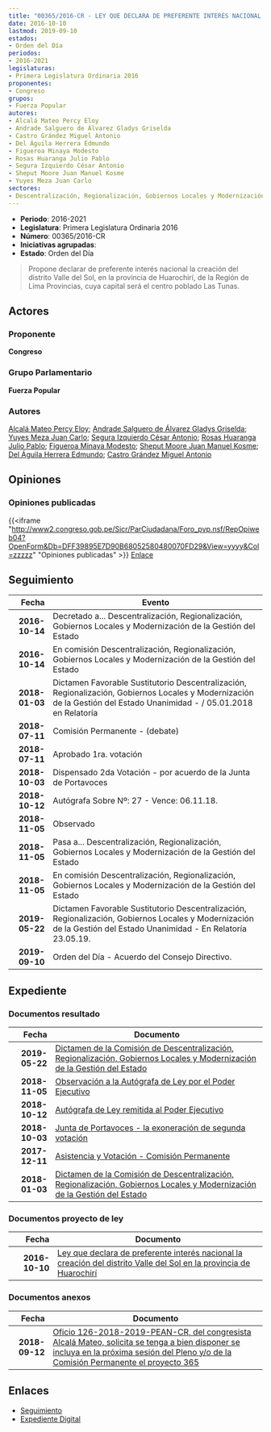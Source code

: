 ```yaml
---
title: "00365/2016-CR - LEY QUE DECLARA DE PREFERENTE INTERÉS NACIONAL LA CREACIÓN DEL DISTRITO VALLE DEL SOL EN LA PROVINCIA DE HUAROCHIRI"
date: 2016-10-10
lastmod: 2019-09-10
estados:
- Orden del Día
periodos:
- 2016-2021
legislaturas:
- Primera Legislatura Ordinaria 2016
proponentes:
- Congreso
grupos:
- Fuerza Popular
autores:
- Alcalá Mateo Percy Eloy
- Andrade Salguero de Álvarez Gladys Griselda
- Castro Grández Miguel Antonio
- Del Águila Herrera Edmundo
- Figueroa Minaya Modesto
- Rosas Huaranga Julio Pablo
- Segura Izquierdo César Antonio
- Sheput Moore Juan Manuel Kosme
- Yuyes Meza Juan Carlo
sectores:
- Descentralización, Regionalización, Gobiernos Locales y Modernización de la Gestión del Estado
---
```

- **Periodo**: 2016-2021
- **Legislatura**: Primera Legislatura Ordinaria 2016
- **Número**: 00365/2016-CR
- **Iniciativas agrupadas**: 
- **Estado**: Orden del Día

> Propone declarar de preferente interés nacional la creación del distrito Valle del Sol, en la provincia de Huarochirí, de la Región de Lima Provincias, cuya capital será el centro poblado Las Tunas.


## Actores

### Proponente

**Congreso**

### Grupo Parlamentario

**Fuerza Popular**

### Autores

[Alcalá Mateo Percy Eloy](mailto:mailto:palcala@congreso.gob.pe); [Andrade Salguero de Álvarez Gladys Griselda](mailto:mailto:gandrade@congreso.gob.pe); [Yuyes Meza Juan Carlo](mailto:mailto:jyuyes@congreso.gob.pe); [Segura Izquierdo César Antonio](mailto:mailto:csegura@congreso.gob.pe); [Rosas Huaranga Julio Pablo](mailto:mailto:jrosas@congreso.gob.pe); [Figueroa Minaya Modesto](mailto:mailto:mfigueroam@congreso.gob.pe); [Sheput Moore Juan Manuel Kosme](mailto:mailto:jsheput@congreso.gob.pe); [Del Águila Herrera Edmundo](mailto:mailto:edelaguila@congreso.gob.pe); [Castro Grández Miguel Antonio](mailto:mailto:macastro@congreso.gob.pe)

## Opiniones

### Opiniones publicadas

{{<iframe "http://www2.congreso.gob.pe/Sicr/ParCiudadana/Foro_pvp.nsf/RepOpiweb04?OpenForm&Db=DFF39895E7D90B68052580480070FD29&View=yyyy&Col=zzzzz" "Opiniones publicadas" >}}
[Enlace](http://www2.congreso.gob.pe/Sicr/ParCiudadana/Foro_pvp.nsf/RepOpiweb04?OpenForm&Db=DFF39895E7D90B68052580480070FD29&View=yyyy&Col=zzzzz)


## Seguimiento

| Fecha | Evento |
|------:|--------|
| **2016-10-14** | Decretado a... Descentralización, Regionalización, Gobiernos Locales y Modernización de la Gestión del Estado |
| **2016-10-14** | En comisión Descentralización, Regionalización, Gobiernos Locales y Modernización de la Gestión del Estado |
| **2018-01-03** | Dictamen Favorable Sustitutorio Descentralización, Regionalización, Gobiernos Locales y Modernización de la Gestión del Estado Unanimidad - / 05.01.2018 en Relatoría |
| **2018-07-11** | Comisión Permanente - (debate) |
| **2018-07-11** | Aprobado 1ra. votación |
| **2018-10-03** | Dispensado 2da Votación - por acuerdo de la Junta de Portavoces |
| **2018-10-12** | Autógrafa Sobre Nº: 27 - Vence: 06.11.18. |
| **2018-11-05** | Observado |
| **2018-11-05** | Pasa a... Descentralización, Regionalización, Gobiernos Locales y Modernización de la Gestión del Estado |
| **2018-11-05** | En comisión Descentralización, Regionalización, Gobiernos Locales y Modernización de la Gestión del Estado |
| **2019-05-22** | Dictamen Favorable Sustitutorio Descentralización, Regionalización, Gobiernos Locales y Modernización de la Gestión del Estado Unanimidad - En Relatoría 23.05.19. |
| **2019-09-10** | Orden del Día - Acuerdo del Consejo Directivo. |

## Expediente

### Documentos resultado

| Fecha | Documento |
|------:|-----------|
| **2019-05-22** | [Dictamen de la Comisión de Descentralización, Regionalización, Gobiernos Locales y Modernización de la Gestión del Estado](http://www.leyes.congreso.gob.pe/Documentos/2016_2021/Dictamenes/Proyectos_de_Ley/00365DC08MAY20190522.pdf) |
| **2018-11-05** | [Observación a la Autógrafa de Ley por el Poder Ejecutivo](http://www.leyes.congreso.gob.pe/Documentos/2016_2021/Observacion_a_la_Autografa/OBAU0036520181105.pdf) |
| **2018-10-12** | [Autógrafa de Ley remitida al Poder Ejecutivo](http://www.leyes.congreso.gob.pe/Documentos/2016_2021/Autografas/Ley_y_de_Resolucion_Legislativa/AU0036520181012.pdf) |
| **2018-10-03** | [Junta de Portavoces - la exoneración de segunda votación](http://www.leyes.congreso.gob.pe/Documentos/2016_2021/Acuerdos/Junta_Portavoces/AJPSV0036520180903.pdf) |
| **2017-12-11** | [Asistencia y Votación - Comisión Permanente](http://www.leyes.congreso.gob.pe/Documentos/2016_2021/Asistencia_y_Votacion/Proyectos_de_Ley/AVCP0036520180711.pdf) |
| **2018-01-03** | [Dictamen de la Comisión de Descentralización, Regionalización, Gobiernos Locales y Modernización de la Gestión del Estado](http://www.leyes.congreso.gob.pe/Documentos/2016_2021/Dictamenes/Proyectos_de_Ley/00365DC08MAY20180103.pdf) |

### Documentos proyecto de ley

| Fecha | Documento |
|------:|-----------|
| **2016-10-10** | [Ley que declara de preferente interés nacional la creación del distrito Valle del Sol en la provincia de Huarochirí](http://www.leyes.congreso.gob.pe/Documentos/2016_2021/Proyectos_de_Ley_y_de_Resoluciones_Legislativas/PL0036520161010.pdf) |

### Documentos anexos

| Fecha | Documento |
|------:|-----------|
| **2018-09-12** | [Oficio 126-2018-2019-PEAN-CR, del congresista Alcalá Mateo, solicita se tenga a bien disponer se incluya en la próxima sesión del Pleno y/o de la Comisión Permanente el proyecto 365](http://www.leyes.congreso.gob.pe/Documentos/2016_2021/Oficios/Congresistas/OFICIO-126-2018-2019-PEAM-CR.pdf) |

## Enlaces

- [Seguimiento](http://www2.congreso.gob.pe/Sicr/TraDocEstProc/CLProLey2016.nsf/f7fff46988ca05b1052578e100829cc7/0e5b1f950e91cbec05258048008071ca?OpenDocument)
- [Expediente Digital](http://www2.congreso.gob.pe/Sicr/TraDocEstProc/Expvirt_2011.nsf/visbusqptramdoc1621/00365?opendocument)

